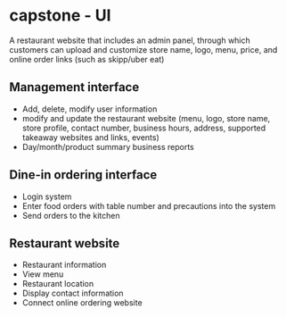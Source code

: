 # capstone - UI
 A restaurant website that includes an admin panel, through which customers can upload and customize store name, logo, menu, price, and online order links (such as skipp/uber eat)

## Management interface 
- Add, delete, modify user information 
- modify and update the restaurant website (menu, logo, store name, store profile, contact number, business hours, address, supported takeaway websites and links, events) 
- Day/month/product summary business reports 

## Dine-in ordering interface 
- Login system 
- Enter food orders with table number and precautions into the system 
- Send orders to the kitchen 

## Restaurant website 
- Restaurant information 
- View menu 
- Restaurant location 
- Display contact information 
- Connect online ordering website 
